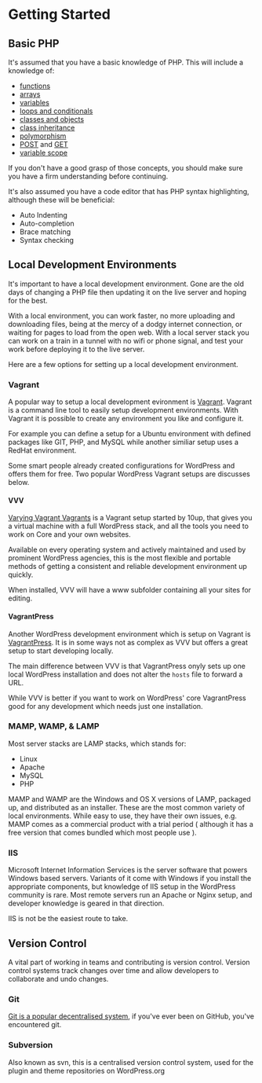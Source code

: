 # Getting Started

## Basic PHP

It's assumed that you have a basic knowledge of PHP. This will include a knowledge of:

 - [functions](http://www.php.net/manual/en/language.functions.php)
 - [arrays](http://www.php.net/manual/en/language.types.array.php)
 - [variables](http://www.php.net/manual/en/language.variables.php)
 - [loops and conditionals](http://www.php.net/manual/en/language.control-structures.php)
 - [classes and objects](http://www.php.net/manual/en/language.oop5.php)
 - [class inheritance](http://www.php.net/manual/en/language.oop5.inheritance.php)
 - [polymorphism](http://code.tutsplus.com/tutorials/understanding-and-applying-polymorphism-in-php--net-14362)
 - [POST](http://www.php.net/manual/en/reserved.variables.post.php) and [GET](http://www.php.net/manual/en/reserved.variables.get.php)
 - [variable scope](http://www.php.net/manual/en/language.variables.scope.php)

If you don't have a good grasp of those concepts, you should make sure you have a firm understanding before continuing.

It's also assumed you have a code editor that has PHP syntax highlighting, although these will be beneficial:

 - Auto Indenting
 - Auto-completion
 - Brace matching
 - Syntax checking

## Local Development Environments

It's important to have a local development environment. Gone are the old days of changing a PHP file then updating it on the live server and hoping for the best.

With a local environment, you can work faster, no more uploading and downloading files, being at the mercy of a dodgy internet connection, or waiting for pages to load from the open web. With a local server stack you can work on a train in a tunnel with no wifi or phone signal, and test your work before deploying it to the live server.

Here are a few options for setting up a local development environment.

### Vagrant

A popular way to setup a local development evironment is [Vagrant](http://www.vagrantup.com/). Vagrant is a command line tool to easily setup  development environments. With Vagrant it is possible to create any environment you like and configure it.

For example you can define a setup for a Ubuntu environment with defined packages like GIT, PHP, and MySQL while another similiar setup uses a RedHat environment.

Some smart people already created configurations for WordPress and offers them for free. Two popular WordPress Vagrant setups are discusses below.

#### VVV

[Varying Vagrant Vagrants](https://github.com/Varying-Vagrant-Vagrants/VVV) is a Vagrant setup started by 10up, that gives you a virtual machine with a full WordPress stack, and all the tools you need to work on Core and your own websites.

Available on every operating system and actively maintained and used by prominent WordPress agencies, this is the most flexible and portable methods of getting a consistent and reliable development environment up quickly.

When installed, VVV will have a www subfolder containing all your sites for editing.

#### VagrantPress

Another WordPress development environment which is setup on Vagrant is [VagrantPress](https://github.com/chad-thompson/vagrantpress). It is in some ways not as complex as VVV but offers a great setup to start developing locally.

The main difference between VVV is that VagrantPress onyly sets up one local WordPress installation and does not alter the `hosts` file to forward a URL.

While VVV is better if you want to work on WordPress' core VagrantPress good for any development which needs just one installation.

### MAMP, WAMP, & LAMP

Most server stacks are LAMP stacks, which stands for:

 - Linux
 - Apache
 - MySQL
 - PHP

MAMP and WAMP are the Windows and OS X versions of LAMP, packaged up, and distributed as an installer. These are the most common variety of local environments. While easy to use, they have their own issues, e.g. MAMP comes as a commercial product with a trial period ( although it has a free version that comes bundled which most people use ).

### IIS

Microsoft Internet Information Services is the server software that powers Windows based servers. Variants of it come with Windows if you install the appropriate components, but knowledge of IIS setup in the WordPress community is rare. Most remote servers run an Apache or Nginx setup, and developer knowledge is geared in that direction.

IIS is not be the easiest route to take.

## Version Control

A vital part of working in teams and contributing is version control. Version control systems track changes over time and allow developers to collaborate and undo changes.

### Git

[Git is a popular decentralised system](http://git-scm.com/), if you've ever been on GitHub, you've encountered git.

### Subversion

Also known as svn, this is a centralised version control system, used for the plugin and theme repositories on WordPress.org
